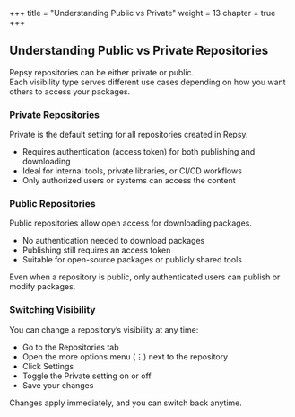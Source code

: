 +++
title = "Understanding Public vs Private"
weight = 13
chapter = true
+++


## Understanding Public vs Private Repositories

Repsy repositories can be either private or public.  
Each visibility type serves different use cases depending on how you want others to access your packages.

### Private Repositories

Private is the default setting for all repositories created in Repsy.

- Requires authentication (access token) for both publishing and downloading
- Ideal for internal tools, private libraries, or CI/CD workflows
- Only authorized users or systems can access the content

### Public Repositories

Public repositories allow open access for downloading packages.

- No authentication needed to download packages
- Publishing still requires an access token
- Suitable for open-source packages or publicly shared tools

Even when a repository is public, only authenticated users can publish or modify packages.

### Switching Visibility

You can change a repository’s visibility at any time:

- Go to the Repositories tab
- Open the more options menu (⋮) next to the repository
- Click Settings
- Toggle the Private setting on or off
- Save your changes

Changes apply immediately, and you can switch back anytime.
